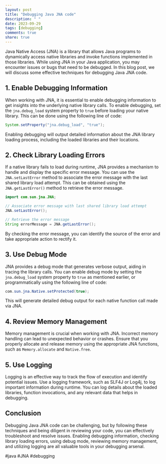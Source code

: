 ```yaml
---
layout: post
title: "Debugging Java JNA code"
description: " "
date: 2023-09-29
tags: [debugging]
comments: true
share: true
---
```


Java Native Access (JNA) is a library that allows Java programs to dynamically access native libraries and invoke functions implemented in those libraries. While using JNA in your Java application, you may encounter issues or bugs that need to be debugged. In this blog post, we will discuss some effective techniques for debugging Java JNA code.

## 1. Enable Debugging Information

When working with JNA, it is essential to enable debugging information to get insights into the underlying native library calls. To enable debugging, set the `jna.debug_load` system property to `true` before loading your native library. This can be done using the following line of code:

```java
System.setProperty("jna.debug_load", "true");
```

Enabling debugging will output detailed information about the JNA library loading process, including the loaded libraries and their locations.

## 2. Check Library Loading Errors

If a native library fails to load during runtime, JNA provides a mechanism to handle and display the specific error message. You can use the `JNA.setLastError` method to associate the error message with the last shared library load attempt. This can be obtained using the `JNA.getLastError()` method to retrieve the error message.

```java
import com.sun.jna.JNA;

// Associate error message with last shared library load attempt
JNA.setLastError();

// Retrieve the error message
String errorMessage = JNA.getLastError();
```

By checking the error message, you can identify the source of the error and take appropriate action to rectify it.

## 3. Use Debug Mode

JNA provides a debug mode that generates verbose output, aiding in tracing the library calls. You can enable debug mode by setting the `jna.debug_load` system property to `true` as mentioned earlier, or programmatically using the following line of code:

```java
com.sun.jna.Native.setProtected(true);
```

This will generate detailed debug output for each native function call made via JNA.

## 4. Review Memory Management

Memory management is crucial when working with JNA. Incorrect memory handling can lead to unexpected behavior or crashes. Ensure that you properly allocate and release memory using the appropriate JNA functions, such as `Memory.allocate` and `Native.free`.

## 5. Use Logging

Logging is an effective way to track the flow of execution and identify potential issues. Use a logging framework, such as SLF4J or Log4j, to log important information during runtime. You can log details about the loaded libraries, function invocations, and any relevant data that helps in debugging.

## Conclusion

Debugging Java JNA code can be challenging, but by following these techniques and being diligent in reviewing your code, you can effectively troubleshoot and resolve issues. Enabling debugging information, checking library loading errors, using debug mode, reviewing memory management, and utilizing logging are all valuable tools in your debugging arsenal.

#java #JNA #debugging